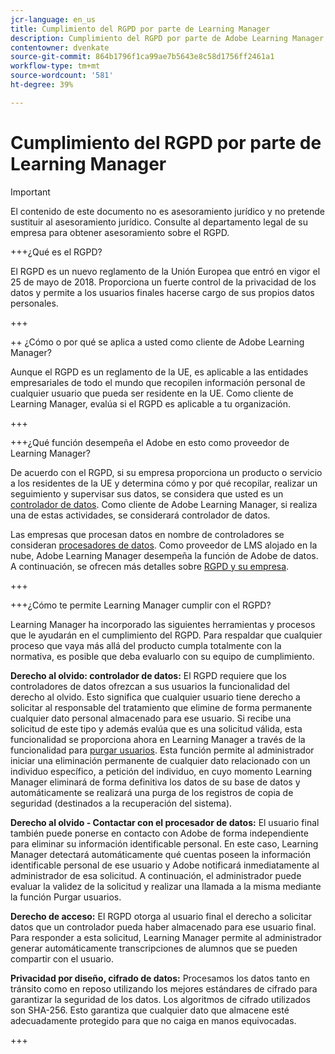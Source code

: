```yaml
---
jcr-language: en_us
title: Cumplimiento del RGPD por parte de Learning Manager
description: Cumplimiento del RGPD por parte de Adobe Learning Manager
contentowner: dvenkate
source-git-commit: 864b1796f1ca99ae7b5643e8c58d1756ff2461a1
workflow-type: tm+mt
source-wordcount: '581'
ht-degree: 39%

---
```




# Cumplimiento del RGPD por parte de Learning Manager

>[!IMPORTANT]
>
>El contenido de este documento no es asesoramiento jurídico y no pretende sustituir al asesoramiento jurídico. Consulte al departamento legal de su empresa para obtener asesoramiento sobre el RGPD.

+++¿Qué es el RGPD?

El RGPD es un nuevo reglamento de la Unión Europea que entró en vigor el 25 de mayo de 2018. Proporciona un fuerte control de la privacidad de los datos y permite a los usuarios finales hacerse cargo de sus propios datos personales.

+++

++ ¿Cómo o por qué se aplica a usted como cliente de Adobe Learning Manager?

Aunque el RGPD es un reglamento de la UE, es aplicable a las entidades empresariales de todo el mundo que recopilen información personal de cualquier usuario que pueda ser residente en la UE.  Como cliente de Learning Manager, evalúa si el RGPD es aplicable a tu organización.

+++

+++¿Qué función desempeña el Adobe en esto como proveedor de Learning Manager?

De acuerdo con el RGPD, si su empresa proporciona un producto o servicio a los residentes de la UE y determina cómo y por qué recopilar, realizar un seguimiento y supervisar sus datos, se considera que usted es un [controlador de datos](https://gdpr-info.eu/art-24-gdpr/). Como cliente de Adobe Learning Manager, si realiza una de estas actividades, se considerará controlador de datos.

Las empresas que procesan datos en nombre de controladores se consideran  [procesadores de datos](https://gdpr-info.eu/art-28-gdpr/). Como proveedor de LMS alojado en la nube, Adobe Learning Manager desempeña la función de Adobe de datos. A continuación, se ofrecen más detalles sobre  [RGPD y su empresa](https://www.adobe.com/privacy/general-data-protection-regulation.html).

+++

+++¿Cómo te permite Learning Manager cumplir con el RGPD?

Learning Manager ha incorporado las siguientes herramientas y procesos que le ayudarán en el cumplimiento del RGPD. Para respaldar que cualquier proceso que vaya más allá del producto cumpla totalmente con la normativa, es posible que deba evaluarlo con su equipo de cumplimiento.

**Derecho al olvido: controlador de datos:** El RGPD requiere que los controladores de datos ofrezcan a sus usuarios la funcionalidad del derecho al olvido. Esto significa que cualquier usuario tiene derecho a solicitar al responsable del tratamiento que elimine de forma permanente cualquier dato personal almacenado para ese usuario. Si recibe una solicitud de este tipo y además evalúa que es una solicitud válida, esta funcionalidad se proporciona ahora en Learning Manager a través de la funcionalidad para [purgar usuarios](../administrators/feature-summary/purge-users.md). Esta función permite al administrador iniciar una eliminación permanente de cualquier dato relacionado con un individuo específico, a petición del individuo, en cuyo momento Learning Manager eliminará de forma definitiva los datos de su base de datos y automáticamente se realizará una purga de los registros de copia de seguridad (destinados a la recuperación del sistema).

**Derecho al olvido - Contactar con el procesador de datos:** El usuario final también puede ponerse en contacto con Adobe de forma independiente para eliminar su información identificable personal. En este caso, Learning Manager detectará automáticamente qué cuentas poseen la información identificable personal de ese usuario y Adobe notificará inmediatamente al administrador de esa solicitud. A continuación, el administrador puede evaluar la validez de la solicitud y realizar una llamada a la misma mediante la función Purgar usuarios.

**Derecho de acceso:** El RGPD otorga al usuario final el derecho a solicitar datos que un controlador pueda haber almacenado para ese usuario final. Para responder a esta solicitud, Learning Manager permite al administrador generar automáticamente transcripciones de alumnos que se pueden compartir con el usuario.

**Privacidad por diseño, cifrado de datos:** Procesamos los datos tanto en tránsito como en reposo utilizando los mejores estándares de cifrado para garantizar la seguridad de los datos. Los algoritmos de cifrado utilizados son SHA-256. Esto garantiza que cualquier dato que almacene esté adecuadamente protegido para que no caiga en manos equivocadas.

+++

